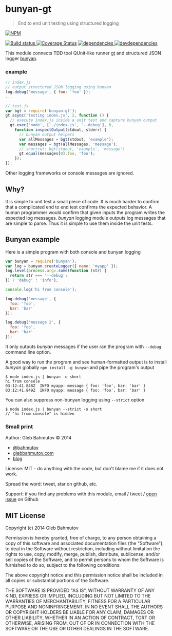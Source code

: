 # bunyan-gt

> End to end unit testing using structured logging

[![NPM][bunyan-gt-icon] ][bunyan-gt-url]

[![Build status][bunyan-gt-ci-image] ][bunyan-gt-ci-url]
[![Coverage Status][bunyan-gt-coverage-image]][bunyan-gt-coverage-url]
[![dependencies][bunyan-gt-dependencies-image] ][bunyan-gt-dependencies-url]
[![devdependencies][bunyan-gt-devdependencies-image] ][bunyan-gt-devdependencies-url]

This module connects TDD tool QUnit-like runner [gt](https://github.com/bahmutov/gt)
and structured JSON logger [bunyan](https://github.com/trentm/node-bunyan).

### example

```js
// index.js
// output structured JSON logging using bunyan
log.debug('message', { foo: 'foo' });
...

// test.js
var bgt = require('bunyan-gt');
gt.async('testing index.js', 2, function () {
  // execute index.js inside a unit test and capture bunyan output
  gt.exec('node', ['./index.js', '--debug'], 0,
    function inspectOutput(stdout, stderr) {
      // bunyan output helpers
      var allMessages = bgt(stdout, 'example');
      var messages = bgt(allMessages, 'message');
      // shortcut: bgt(stdout, 'example', 'message')
      gt.equal(messages[0].foo, 'foo');
    });
});
```

Other logging frameworks or console messages are ignored.

## Why?

It is simple to unit test a small piece of code. It is much harder
to confirm that a complicated end to end test confirms the expected behavior.
A human programmer would confirm that given inputs the program writes
the expected log messages. *bunyan* logging module outputs log messages that
are simple to parse. Thus it is simple to use them inside the unit tests.

## Bunyan example

Here is a simple program with both console and bunyan logging

```js
var bunyan = require('bunyan');
var log = bunyan.createLogger({ name: 'myapp' });
log.level(process.argv.some(function (str) {
  return str === '--debug';
}) ? 'debug' : 'info');

console.log('hi from console');

log.debug('message', {
  foo: 'foo',
  bar: 'bar'
});

log.debug('message 2', {
  foo: 'foo',
  bar: 'bar'
});
```

It only outputs *bunyan* messages if the user ran the program with `--debug` command line option.

A good way to run the program and see human-formatted output is to install *bunyan* globally
`npm install -g bunyan` and pipe the program's output

    $ node index.js | bunyan -o short
    hi from console
    03:12:41.848Z  INFO myapp: message { foo: 'foo', bar: 'bar' }
    03:12:41.849Z  INFO myapp: message { foo: 'foo', bar: 'bar' }

You can also suppress non-bunyan logging using `--strict` option

    $ node index.js | bunyan --strict -o short
    // "hi from console" is hidden

### Small print

Author: Gleb Bahmutov &copy; 2014

* [@bahmutov](https://twitter.com/bahmutov)
* [glebbahmutov.com](http://glebbahmutov.com)
* [blog](http://bahmutov.calepin.co/)

License: MIT - do anything with the code, but don't blame me if it does not work.

Spread the word: tweet, star on github, etc.

Support: if you find any problems with this module, email / tweet /
[open issue](https://github.com/bahmutov/bunyan-gt/issues) on Github

## MIT License

Copyright (c) 2014 Gleb Bahmutov

Permission is hereby granted, free of charge, to any person
obtaining a copy of this software and associated documentation
files (the "Software"), to deal in the Software without
restriction, including without limitation the rights to use,
copy, modify, merge, publish, distribute, sublicense, and/or sell
copies of the Software, and to permit persons to whom the
Software is furnished to do so, subject to the following
conditions:

The above copyright notice and this permission notice shall be
included in all copies or substantial portions of the Software.

THE SOFTWARE IS PROVIDED "AS IS", WITHOUT WARRANTY OF ANY KIND,
EXPRESS OR IMPLIED, INCLUDING BUT NOT LIMITED TO THE WARRANTIES
OF MERCHANTABILITY, FITNESS FOR A PARTICULAR PURPOSE AND
NONINFRINGEMENT. IN NO EVENT SHALL THE AUTHORS OR COPYRIGHT
HOLDERS BE LIABLE FOR ANY CLAIM, DAMAGES OR OTHER LIABILITY,
WHETHER IN AN ACTION OF CONTRACT, TORT OR OTHERWISE, ARISING
FROM, OUT OF OR IN CONNECTION WITH THE SOFTWARE OR THE USE OR
OTHER DEALINGS IN THE SOFTWARE.

[bunyan-gt-icon]: https://nodei.co/npm/bunyan-gt.png?downloads=true
[bunyan-gt-url]: https://npmjs.org/package/bunyan-gt
[bunyan-gt-ci-image]: https://travis-ci.org/bahmutov/bunyan-gt.png?branch=master
[bunyan-gt-ci-url]: https://travis-ci.org/bahmutov/bunyan-gt
[bunyan-gt-coverage-image]: https://coveralls.io/repos/bahmutov/bunyan-gt/badge.png
[bunyan-gt-coverage-url]: https://coveralls.io/r/bahmutov/bunyan-gt
[bunyan-gt-dependencies-image]: https://david-dm.org/bahmutov/bunyan-gt.png
[bunyan-gt-dependencies-url]: https://david-dm.org/bahmutov/bunyan-gt
[bunyan-gt-devdependencies-image]: https://david-dm.org/bahmutov/bunyan-gt/dev-status.png
[bunyan-gt-devdependencies-url]: https://david-dm.org/bahmutov/bunyan-gt#info=devDependencies

